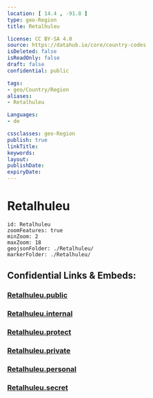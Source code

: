 ```yaml
---
location: [ 14.4 , -91.8 ] 
type: geo-Region
title: Retalhuleu

license: CC BY-SA 4.0
source: https://datahub.io/core/country-codes
isDeleted: false
isReadOnly: false
draft: false
confidential: public

tags:
- geo/Country/Region
aliases:
- Retalhuleu

Languages:
- de

cssclasses: geo-Region
publish: true
linkTitle: 
keywords: 
layout: 
publishDate: 
expiryDate: 
---
```


# Retalhuleu

```leaflet
id: Retalhuleu
zoomFeatures: true 
minZoom: 2 
maxZoom: 18
geojsonFolder: ./Retalhuleu/
markerFolder: ./Retalhuleu/
```


## Confidential Links & Embeds: 

### [Retalhuleu.public](/_public/\Earth\Continent\America~Central\Guatemala\Departments~GuatemalaRetalhuleu.public.md) 

### [Retalhuleu.internal](/_internal/\Earth\Continent\America~Central\Guatemala\Departments~GuatemalaRetalhuleu.internal.md) 

### [Retalhuleu.protect](/_protect/\Earth\Continent\America~Central\Guatemala\Departments~GuatemalaRetalhuleu.protect.md) 

### [Retalhuleu.private](/_private/\Earth\Continent\America~Central\Guatemala\Departments~GuatemalaRetalhuleu.private.md) 

### [Retalhuleu.personal](/_personal/\Earth\Continent\America~Central\Guatemala\Departments~GuatemalaRetalhuleu.personal.md) 

### [Retalhuleu.secret](/_secret/\Earth\Continent\America~Central\Guatemala\Departments~GuatemalaRetalhuleu.secret.md)

